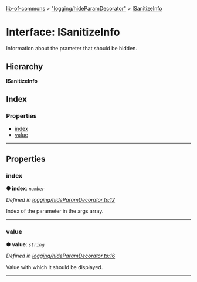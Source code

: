 [lib-of-commons](../README.md) > ["logging/hideParamDecorator"](../modules/_logging_hideparamdecorator_.md) > [ISanitizeInfo](../interfaces/_logging_hideparamdecorator_.isanitizeinfo.md)

# Interface: ISanitizeInfo

Information about the prameter that should be hidden.

## Hierarchy

**ISanitizeInfo**

## Index

### Properties

* [index](_logging_hideparamdecorator_.isanitizeinfo.md#index)
* [value](_logging_hideparamdecorator_.isanitizeinfo.md#value)

---

## Properties

<a id="index"></a>

###  index

**● index**: *`number`*

*Defined in [logging/hideParamDecorator.ts:12](https://github.com/Templum/Project-Toolbox/blob/0839fcc/lib/logging/hideParamDecorator.ts#L12)*

Index of the parameter in the args array.

___
<a id="value"></a>

###  value

**● value**: *`string`*

*Defined in [logging/hideParamDecorator.ts:16](https://github.com/Templum/Project-Toolbox/blob/0839fcc/lib/logging/hideParamDecorator.ts#L16)*

Value with which it should be displayed.

___

